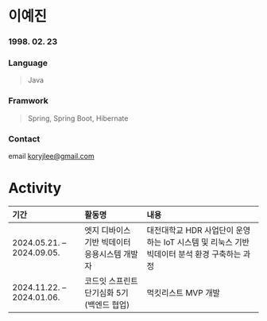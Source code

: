 
# 이예진
### 1998. 02. 23
### Language
> Java
### Framwork
> Spring, Spring Boot, Hibernate
### Contact
email koryjlee@gmail.com 

# Activity
| 기간 | 활동명 | 내용 |
|:----|:---------|:--------|
| 2024.05.21. – 2024.09.05. | 엣지 디바이스 기반 빅데이터 응용시스템 개발자 | 대전대학교 HDR 사업단이 운영하는 IoT 시스템 및 리눅스 기반 빅데이터 분석 환경 구축하는 과정
| 2024.11.22. – 2024.01.06. | 코드잇 스프린트 단기심화 5기 (백엔드 협업) | 먹킷리스트 MVP 개발


